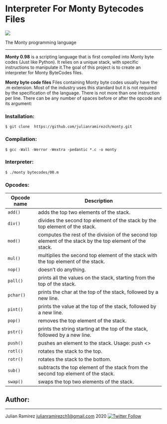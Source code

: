 # Interpreter For Monty Bytecodes Files
[![](http://montyscoconut.github.io/assets/ico/avatar.png)](http://montyscoconut.github.io/ "Monty Language Interpreter")

The Monty programming language
                
----
**Monty 0.98** is a scripting language that is first compiled into Monty byte codes (Just like Python). It relies on a unique stack, with specific instructions to manipulate it.The goal of this project is to create an interpreter for Monty ByteCodes files.

**Monty byte code files**
Files containing Monty byte codes usually have the .m extension. Most of the industry uses this standard but it is not required by the specification of the language. There is not more than one instruction per line. There can be any number of spaces before or after the opcode and its argument:

### Installation:

`$ git clone  https://github.com/julianramirezch/monty.git`

### Compilation:

`$ gcc -Wall -Werror -Wextra -pedantic *.c -o monty`

### Interpreter:

`$ ./monty bytecodes/00.m `

### Opcodes:

| Opcode name | Description                    |
| ------------- | ------------------------------ |
| `add()`      | adds the top two elements of the stack.       |
| `div()`   | divides the second top element of the stack by the top element of the stack.     |
| `mod()`      | computes the rest of the division of the second top element of the stack by the top element of the stack.       |
| `mul()`      | multiplies the second top element of the stack with the top element of the stack.       |
| `nop()`      | doesn’t do anything.       |
| `pall()`      | prints all the values on the stack, starting from the top of the stack.       |
| `pchar()`      | prints the char at the top of the stack, followed by a new line.       |
| `pint()`      |  prints the value at the top of the stack, followed by a new line.       |
| `pop()`      | removes the top element of the stack.       |
| `pstr()`      | prints the string starting at the top of the stack, followed by a new line.       |
| `push()`      | pushes an element to the stack.  Usage: push <<n>>       |
| `rotl()`      | rotates the stack to the top.       |
| `rotr()`      | rotates the stack to the bottom.       |
| `sub()`      | subtracts the top element of the stack from the second top element of the stack.       |
| `swap()`      |  swaps the top two elements of the stack.       |

## Author:
----
Julian Ramirez  <julianramirezch1@gmail.com> 2020
[![Twitter Follow](https://img.shields.io/twitter/follow/JulianR_30.svg?style=social&label=Follow)](https://twitter.com/JulianR_30)
